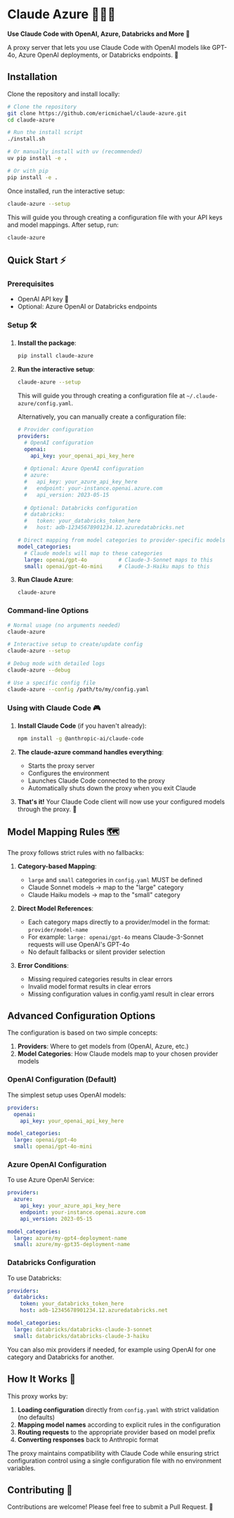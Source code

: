 # Claude Azure 🧙‍♂️🔄

**Use Claude Code with OpenAI, Azure, Databricks and More** 🤝

A proxy server that lets you use Claude Code with OpenAI models like GPT-4o, Azure OpenAI deployments, or Databricks endpoints. 🌉

## Installation

Clone the repository and install locally:

```bash
# Clone the repository
git clone https://github.com/ericmichael/claude-azure.git
cd claude-azure

# Run the install script
./install.sh

# Or manually install with uv (recommended)
uv pip install -e .

# Or with pip
pip install -e .
```

Once installed, run the interactive setup:

```bash
claude-azure --setup
```

This will guide you through creating a configuration file with your API keys and model mappings. After setup, run:

```bash
claude-azure
```

## Quick Start ⚡

### Prerequisites

- OpenAI API key 🔑
- Optional: Azure OpenAI or Databricks endpoints

### Setup 🛠️

1. **Install the package**:
   ```bash
   pip install claude-azure
   ```

2. **Run the interactive setup**:
   ```bash
   claude-azure --setup
   ```

   This will guide you through creating a configuration file at `~/.claude-azure/config.yaml`.
   
   Alternatively, you can manually create a configuration file:
   
   ```yaml
   # Provider configuration
   providers:
     # OpenAI configuration
     openai:
       api_key: your_openai_api_key_here
     
     # Optional: Azure OpenAI configuration
     # azure:
     #   api_key: your_azure_api_key_here
     #   endpoint: your-instance.openai.azure.com
     #   api_version: 2023-05-15
     
     # Optional: Databricks configuration
     # databricks:
     #   token: your_databricks_token_here
     #   host: adb-12345678901234.12.azuredatabricks.net

   # Direct mapping from model categories to provider-specific models
   model_categories:
     # Claude models will map to these categories
     large: openai/gpt-4o          # Claude-3-Sonnet maps to this
     small: openai/gpt-4o-mini     # Claude-3-Haiku maps to this
   ```

3. **Run Claude Azure**:
   ```bash
   claude-azure
   ```

### Command-line Options

```bash
# Normal usage (no arguments needed)
claude-azure

# Interactive setup to create/update config
claude-azure --setup

# Debug mode with detailed logs
claude-azure --debug  

# Use a specific config file
claude-azure --config /path/to/my/config.yaml
```

### Using with Claude Code 🎮

1. **Install Claude Code** (if you haven't already):
   ```bash
   npm install -g @anthropic-ai/claude-code
   ```

2. **The claude-azure command handles everything**:
   - Starts the proxy server
   - Configures the environment
   - Launches Claude Code connected to the proxy
   - Automatically shuts down the proxy when you exit Claude

4. **That's it!** Your Claude Code client will now use your configured models through the proxy. 🎯

## Model Mapping Rules 🗺️

The proxy follows strict rules with no fallbacks:

1. **Category-based Mapping**: 
   - `large` and `small` categories in `config.yaml` MUST be defined
   - Claude Sonnet models → map to the "large" category
   - Claude Haiku models → map to the "small" category

2. **Direct Model References**:
   - Each category maps directly to a provider/model in the format: `provider/model-name`
   - For example: `large: openai/gpt-4o` means Claude-3-Sonnet requests will use OpenAI's GPT-4o
   - No default fallbacks or silent provider selection

3. **Error Conditions**:
   - Missing required categories results in clear errors
   - Invalid model format results in clear errors
   - Missing configuration values in config.yaml result in clear errors

## Advanced Configuration Options

The configuration is based on two simple concepts:
1. **Providers**: Where to get models from (OpenAI, Azure, etc.)
2. **Model Categories**: How Claude models map to your chosen provider models

### OpenAI Configuration (Default)

The simplest setup uses OpenAI models:

```yaml
providers:
  openai:
    api_key: your_openai_api_key_here

model_categories:
  large: openai/gpt-4o
  small: openai/gpt-4o-mini
```

### Azure OpenAI Configuration

To use Azure OpenAI Service:

```yaml
providers:
  azure:
    api_key: your_azure_api_key_here
    endpoint: your-instance.openai.azure.com
    api_version: 2023-05-15

model_categories:
  large: azure/my-gpt4-deployment-name
  small: azure/my-gpt35-deployment-name
```

### Databricks Configuration

To use Databricks:

```yaml
providers:
  databricks:
    token: your_databricks_token_here
    host: adb-12345678901234.12.azuredatabricks.net

model_categories:
  large: databricks/databricks-claude-3-sonnet
  small: databricks/databricks-claude-3-haiku
```

You can also mix providers if needed, for example using OpenAI for one category and Databricks for another.

## How It Works 🧩

This proxy works by:

1. **Loading configuration** directly from `config.yaml` with strict validation (no defaults)
2. **Mapping model names** according to explicit rules in the configuration
3. **Routing requests** to the appropriate provider based on model prefix
4. **Converting responses** back to Anthropic format

The proxy maintains compatibility with Claude Code while ensuring strict configuration control using a single configuration file with no environment variables.

## Contributing 🤝

Contributions are welcome! Please feel free to submit a Pull Request. 🎁